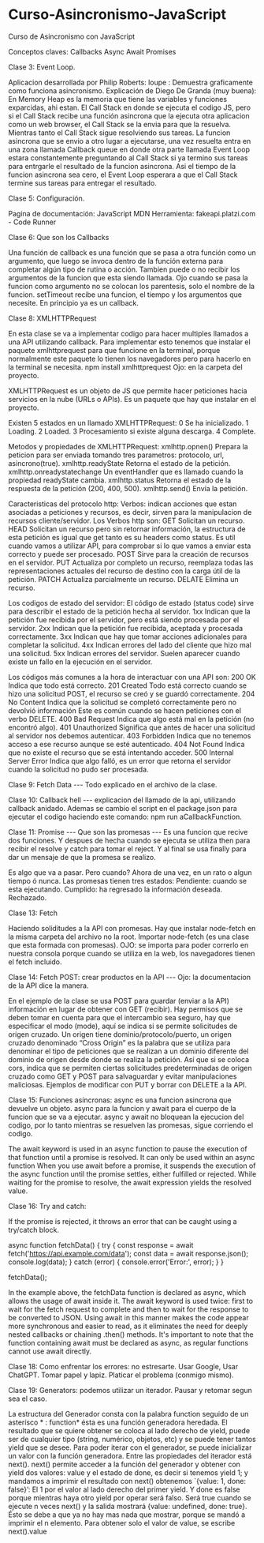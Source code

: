 # Curso-Asincronismo-JavaScript
Curso de Asincronismo con JavaScript

Conceptos claves: 
Callbacks Async Await Promises

Clase 3: Event Loop.

Aplicacion desarrollada por Philip Roberts: loupe : Demuestra graficamente como funciona asincronismo.
Explicación de Diego De Granda (muy buena): En Memory Heap es la memoria que tiene las variables y funciones exparcidas, ahi estan. El Call Stack en donde se ejecuta el codigo JS, pero si el Call Stack recibe una función asincrona que la ejecuta otra aplicacion como un web browser, el Call Stack se la envia para que la resuelva. Mientras tanto el Call Stack sigue resolviendo sus tareas. La funcion asincrona que se envio a otro lugar a ejecutarse, una vez resuelta entra en una zona llamada Callback queue en donde otra parte llamada Event Loop estara constantemente preguntando al Call Stack si ya termino sus tareas para entrgarle el resultado de la funcion asincrona. Asi el tiempo de la funcion asincrona sea cero, el Event Loop esperara a que el Call Stack termine sus tareas para entregar el resultado.


Clase 5: Configuración.

Pagina de documentación: JavaScript MDN
Herramienta: fakeapi.platzi.com  - Code Runner

Clase 6: Que son los Callbacks

Una función de callback es una función que se pasa a otra función como un argumento, que luego se invoca dentro de la función externa para completar algún tipo de rutina o acción.
Tambien puede o no recibir los argumentos de la funcion que esta siendo llamada. Ojo cuando se pasa la funcion como argumento no se colocan los parentesis, solo el nombre de la funcion.
setTimeout recibe una funcion, el tiempo y los argumentos que necesite. En principio ya es un callback.

Clase 8: XMLHTTPRequest

En esta clase se va a implementar codigo para hacer multiples llamados a una API utilizando callback.
Para implementar esto tenemos que instalar el paquete xmlhttprequest para que funcione en la terminal, porque normalmente este paquete lo tienen los navegadores pero para hacerlo en la terminal se necesita.
npm install xmlhttprequest          Ojo: en la carpeta del proyecto.

XMLHTTPRequest es un objeto de JS que permite hacer peticiones hacia servicios en la nube (URLs o APIs). Es un paquete que hay que instalar en el proyecto.

Existen 5 estados en un llamado XMLHTTPRequest:
    0   Se ha inicializado.
    1   Loading.
    2   Loaded.
    3   Procesamiento si existe alguna descarga.
    4   Complete.

Metodos y propiedades de XMLHTTPRequest:
    xmlhttp.opnen()             Prepara la peticion para ser enviada tomando tres parametros: protocolo, url, asincrono(true).
    xmlhttp.readyState          Retorna el estado de la petición.
    xmlhttp.onreadystatechange  Un eventHandler que es llamado cuando la propiedad readyState cambia.
    xmlhttp.status              Retorna el estado de la respuesta de la petición (200, 400, 500).
    xmlhttp.send()              Envía la petición.

Caracteristicas del protocolo http:
Verbos: indican acciones que estan asociadas a peticiones y recursos, es decir, sirven para la manipulacion de recursos cliente/servidor. Los Verbos http son:
    GET         Solicitan un recurso.
    HEAD        Solicitan un recurso pero sin retornar información, la estructura de esta petición es igual que get tanto es su headers como status. Es util cuando vamos a utilizar API, para comprobar si lo que vamos a enviar esta correcto y puede ser procesado.
    POST        Sirve para la creación de recursos en el servidor.
    PUT         Actualiza por completo un recurso, reemplaza todas las representaciones actuales del recurso de destino con la carga útil de la petición.
    PATCH       Actualiza parcialmente un recurso.
    DELATE      Elimina un recurso.

Los codigos de estado del servidor:
El código de estado (status code) sirve para describir el estado de la petición hecha al servidor.
    1xx     Indican que la petición fue recibida por el servidor, pero está siendo procesada por el servidor.
    2xx     Indican que la petición fue recibida, aceptada y procesada correctamente.
    3xx     Indican que hay que tomar acciones adicionales para completar la solicitud.
    4xx     Indican errores del lado del cliente que hizo mal una solicitud.
    5xx     Indican errores del servidor. Suelen aparecer cuando existe un fallo en la ejecución en el servidor.

Los códigos más comunes a la hora de interactuar con una API son:
    200     OK                      Indica que todo está correcto.
    201     Created                 Todo está correcto cuando se hizo una solicitud POST, el recurso se creó y se guardó correctamente.
    204     No Content              Indica que la solicitud se completó correctamente pero no devolvió información Este es común cuando se hacen peticiones con el verbo DELETE.
    400     Bad Request             Indica que algo está mal en la petición (no encontró algo).
    401     Unauthorized            Significa que antes de hacer una solicitud al servidor nos debemos autenticar.
    403     Forbidden               Indica que no tenemos acceso a ese recurso aunque se esté autenticado.
    404     Not Found               Indica que no existe el recurso que se está intentando acceder.
    500     Internal Server Error   Indica que algo falló, es un error que retorna el servidor cuando la solicitud no pudo ser procesada.


Clase 9: Fetch Data --- Todo explicado en el archivo de la clase.

Clase 10: Callback hell --- explicacion del llamado de la api, utilizando callback anidado. Ademas se cambio el script en el package.json para ejecutar el codigo haciendo este comando: npm run aCallbackFunction.

Clase 11: Promise --- Que son las promesas --- Es una funcion que recive dos funciones. Y despues de hecha cuando se ejecuta se utiliza then para recibir el resolve y catch para tomar el reject. Y al final se usa finally para dar un mensaje de que la promesa se realizo.

Es algo que va a pasar. Pero cuando? Ahora de una vez, en un rato o algun tiempo ó nunca.
Las promesas tienen tres estados: Pendiente: cuando se esta ejecutando. Cumplido: ha regresado la información deseada. Rechazado.


Clase 13:   Fetch

Haciendo soliditudes a la API con promesas. Hay que instalar node-fetch en la misma carpeta del archivo no la root. Importar node-fetch (es una clase que esta formada con promesas).
OJO: se importa para poder correrlo en nuestra consola porque cuando se utiliza en la web, los navegadores tienen el fetch incluido.


Clase 14: Fetch POST: crear productos en la API --- Ojo: la documentacion de la API dice la manera.

En el ejemplo de la clase se usa POST para guardar (enviar a la API) información en lugar de obtener con GET (recibir).
Hay permisos que se deben tomar en cuenta para que el intercambio sea seguro, hay que especificar el modo (mode), aquí se indica si se permite solicitudes de origen cruzado.
Un origen tiene dominio/protocolo/puerto, un origen cruzado denominado “Cross Origin” es la palabra que se utiliza para denominar el tipo de peticiones que se realizan a un dominio diferente del dominio de origen desde donde se realiza la petición.
Así que si se coloca cors, indica que se permiten ciertas solicitudes predeterminadas de origen cruzado como GET y POST para salvaguardar y evitar manipulaciones maliciosas.
Ejemplos de modificar con PUT y borrar con DELETE a la API.


Clase 15: Funciones asíncronas:
async es una funcion asincrona que devuelve un objeto.
async para la funcion y await para el cuerpo de la funcion que se va a ejecutar.
async y await no bloquean la ejecucion del codigo, por lo tanto mientras se resuelven las promesas, sigue corriendo el codigo.

The await keyword is used in an async function to pause the execution of that function until a promise is resolved. It can only be used within an async function
When you use await before a promise, it suspends the execution of the async function until the promise settles, either fulfilled or rejected. While waiting for the promise to resolve, the await expression yields the resolved value. 

Clase 16: Try and catch:

If the promise is rejected, it throws an error that can be caught using a try/catch block.

async function fetchData() {
  try {
    const response = await fetch('https://api.example.com/data');
    const data = await response.json();
    console.log(data);
  } catch (error) {
    console.error('Error:', error);
  }
}

fetchData();

In the example above, the fetchData function is declared as async, which allows the usage of await inside it. The await keyword is used twice: first to wait for the fetch request to complete and then to wait for the response to be converted to JSON.
Using await in this manner makes the code appear more synchronous and easier to read, as it eliminates the need for deeply nested callbacks or chaining .then() methods.
It's important to note that the function containing await must be declared as async, as regular functions cannot use await directly.

Clase 18: Como enfrentar los errores: no estresarte. Usar Google, Usar ChatGPT. Tomar papel y lapiz. Platicar el problema (conmigo mismo).


Clase 19: Generators: podemos utilizar un iterador. Pausar y retomar segun sea el caso.

La estructura del Generador consta con la palabra function seguido de un asterísco * : function* ésta es una función generadora heredada.
El resultado que se quiere obtener se coloca al lado derecho de yield, puede ser de cualquier tipo (string, numérico, objetos, etc) y se puede tener tantos yield que se desee.
Para poder iterar con el generador, se puede inicializar un valor con la función generadora.
Entre las propiedades del iterador está next().
next() permite acceder a la función del generador y obtener con yield dos valores: value y el estado de done, es decir si tenemos yield 1; y mandamos a imprimir el resultado con next() obtenemos `{value: 1, done: false}’:
El 1 por el valor al lado derecho del primer yield.
Y done es false porque mientras haya otro yield por operar será falso.
Será true cuando se ejecute n veces next() y la salida mostrará {value: undefined, done: true}. Ésto se debe a que ya no hay mas nada que mostrar, porque se mandó a imprimir el n elemento.
Para obtener solo el valor de value, se escribe next().value
